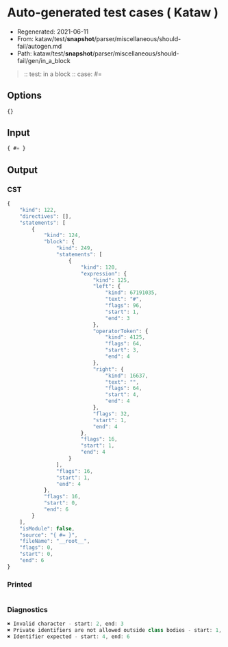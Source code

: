 # Auto-generated test cases ( Kataw )
- Regenerated: 2021-06-11
- From: kataw/test/__snapshot__/parser/miscellaneous/should-fail/autogen.md
- Path: kataw/test/__snapshot__/parser/miscellaneous/should-fail/gen/in_a_block
> :: test: in a block
> :: case: #=
## Options

`````js
{}
`````
## Input

`````js
{ #= }
`````
## Output

### CST

```javascript
{
    "kind": 122,
    "directives": [],
    "statements": [
        {
            "kind": 124,
            "block": {
                "kind": 249,
                "statements": [
                    {
                        "kind": 120,
                        "expression": {
                            "kind": 125,
                            "left": {
                                "kind": 67191035,
                                "text": "#",
                                "flags": 96,
                                "start": 1,
                                "end": 3
                            },
                            "operatorToken": {
                                "kind": 4125,
                                "flags": 64,
                                "start": 3,
                                "end": 4
                            },
                            "right": {
                                "kind": 16637,
                                "text": "",
                                "flags": 64,
                                "start": 4,
                                "end": 4
                            },
                            "flags": 32,
                            "start": 1,
                            "end": 4
                        },
                        "flags": 16,
                        "start": 1,
                        "end": 4
                    }
                ],
                "flags": 16,
                "start": 1,
                "end": 4
            },
            "flags": 16,
            "start": 0,
            "end": 6
        }
    ],
    "isModule": false,
    "source": "{ #= }",
    "fileName": "__root__",
    "flags": 0,
    "start": 0,
    "end": 6
}
```

### Printed

```javascript

```

### Diagnostics

```javascript
✖ Invalid character - start: 2, end: 3
✖ Private identifiers are not allowed outside class bodies - start: 1, end: 3
✖ Identifier expected - start: 4, end: 6

```

